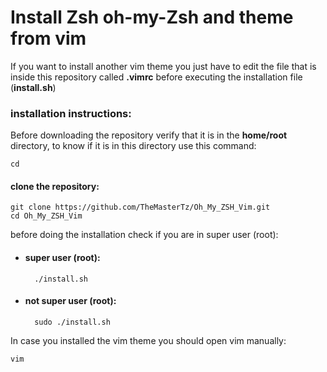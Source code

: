 # Install Zsh oh-my-Zsh and theme from vim

If you want to install another vim theme you just have to edit the file that is inside this repository called **.vimrc** before executing the installation file (**install.sh**)

### installation instructions:
Before downloading the repository verify that it is in the **home/root** directory, to know if it is in this directory use this command:

	cd 

#### clone the repository:
	git clone https://github.com/TheMasterTz/Oh_My_ZSH_Vim.git
	cd Oh_My_ZSH_Vim

before doing the installation check if you are in super user (root):
- #### super user (root):

		./install.sh

- #### not super user (root):

		sudo ./install.sh

In case you installed the vim theme you should open vim manually:

	vim